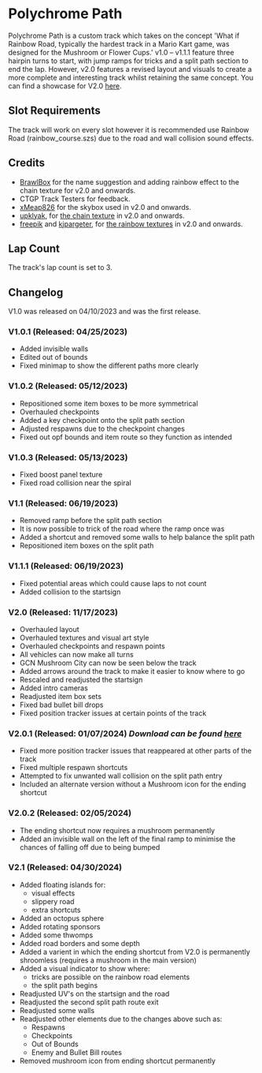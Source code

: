 # Polychrome Path
Polychrome Path is a custom track which takes on the concept 'What if Rainbow Road, typically the hardest track in a Mario Kart game, was designed for the Mushroom or Flower Cups.' v1.0 – v1.1.1 feature three hairpin turns to start, with jump ramps for tricks and a split path section to end the lap. However, v2.0 features a revised layout and visuals to create a more complete and interesting track whilst retaining the same concept. You can find a showcase for V2.0 [here](https://www.youtube.com/watch?v=tAdQ6FJ_5zQ&t=37s).
## Slot Requirements
The track will work on every slot however it is recommended use Rainbow Road (rainbow_course.szs) due to the road and wall collision sound effects.
## Credits
- [BrawlBox](https://wiki.tockdom.com/wiki/Brawlboxgaming) for the name suggestion and adding rainbow effect to the chain texture for v2.0 and onwards.
- CTGP Track Testers for feedback.
- [xMeap826](https://www.youtube.com/c/xMeap826) for the skybox used in v2.0 and onwards.
- [upklyak](https://freepik.com/author/upklyak), for [the chain texture](https://freepik.com/free-vector/metal-chain-with-whole-break-steel-chrome-links_9292944.htm) in v2.0 and onwards.
- [freepik](https://freepik.com/author/freepik) and [kjpargeter](https://freepik.com/author/kjpargeter), for [the rain](https://freepik.com/free-vector/watercolor-rainbow-background_29726842.htm)[bow textures](https://freepik.com/free-vector/abstract-hologram-gradient-background_4350032.htm) in v2.0 and onwards.
## Lap Count
The track's lap count is set to 3.
## Changelog
V1.0 was released on 04/10/2023 and was the first release.
### V1.0.1 (Released: 04/25/2023)
- Added invisible walls
- Edited out of bounds
- Fixed minimap to show the different paths more clearly
### V1.0.2 (Released: 05/12/2023)
- Repositioned some item boxes to be more symmetrical
- Overhauled checkpoints
- Added a key checkpoint onto the split path section
- Adjusted respawns due to the checkpoint changes
- Fixed out opf bounds and item route so they function as intended
### V1.0.3 (Released: 05/13/2023)
- Fixed boost panel texture
- Fixed road collision near the spiral
### V1.1 (Released: 06/19/2023)
- Removed ramp before the split path section
- It is now possible to trick of the road where the ramp once was
- Added a shortcut and removed some walls to help balance the split path
- Repositioned item boxes on the split path
### V1.1.1 (Released: 06/19/2023)
- Fixed potential areas which could cause laps to not count
- Added collision to the startsign
### V2.0 (Released: 11/17/2023)
- Overhauled layout
- Overhauled textures and visual art style
- Overhauled checkpoints and respawn points
- All vehicles can now make all turns
- GCN Mushroom City can now be seen below the track
- Added arrows around the track to make it easier to know where to go
- Rescaled and readjusted the startsign
- Added intro cameras
- Readjusted item box sets
- Fixed bad bullet bill drops
- Fixed position tracker issues at certain points of the track
### V2.0.1 (Released: 01/07/2024) _Download can be found [here](https://drive.google.com/uc?id=1W1IvUq9v8TXgJJ14PEvawMgYjtS4PlvU&export=download)_
- Fixed more position tracker issues that reappeared at other parts of the track
- Fixed multiple respawn shortcuts
- Attempted to fix unwanted wall collision on the split path entry
- Included an alternate version without a Mushroom icon for the ending shortcut
### V2.0.2 (Released: 02/05/2024)
- The ending shortcut now requires a mushroom permanently
- Added an invisible wall on the left of the final ramp to minimise the chances of falling off due to being bumped
### V2.1 (Released: 04/30/2024)
- Added floating islands for:
   - visual effects
   - slippery road
   - extra shortcuts
- Added an octopus sphere
- Added rotating sponsors
- Added some thwomps
- Added road borders and some depth
- Added a varient in which the ending shortcut from V2.0 is permanently shroomless (requires a mushroom in the main version)
- Added a visual indicator to show where:
   - tricks are possible on the rainbow road elements
   - the split path begins
- Readjusted UV's on the startsign and the road
- Readjusted the second split path route exit
- Readjusted some walls
- Readjusted other elements due to the changes above such as:
   - Respawns
   - Checkpoints
   - Out of Bounds
   - Enemy and Bullet Bill routes
- Removed mushroom icon from ending shortcut permanently
